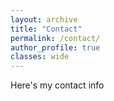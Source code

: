 ```yaml
---
layout: archive
title: "Contact"
permalink: /contact/
author_profile: true
classes: wide
---
```


Here's my contact info